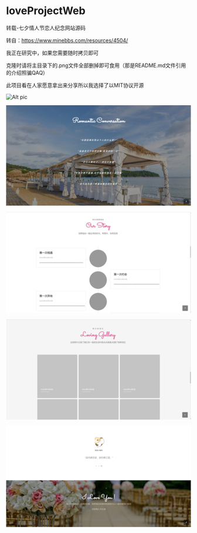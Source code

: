 # loveProjectWeb
转载-七夕情人节恋人纪念网站源码

转自：https://www.minebbs.com/resources/4504/

我正在研究中，如果您需要随时拷贝即可

克隆时请将主目录下的.png文件全部删掉即可食用（那是README.md文件引用的介绍照骗QAQ）

此项目看在人家愿意拿出来分享所以我选择了以MIT协议开源

![Alt pic](1659600072934.png)

![Alt pic](1659600139938.png)

![Alt pic](1659600186487.png)

![Alt pic](1659600214708.png)

![Alt pic](1659600292663.png)

